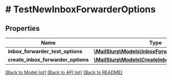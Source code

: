 # # TestNewInboxForwarderOptions

## Properties

Name | Type | Description | Notes
------------ | ------------- | ------------- | -------------
**inbox_forwarder_test_options** | [**\MailSlurp\Models\InboxForwarderTestOptions**](InboxForwarderTestOptions) |  |
**create_inbox_forwarder_options** | [**\MailSlurp\Models\CreateInboxForwarderOptions**](CreateInboxForwarderOptions) |  |

[[Back to Model list]](../../README#models) [[Back to API list]](../../README#endpoints) [[Back to README]](../../README)
